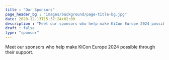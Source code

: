 ```yaml
---
title : "Our Sponsors"
page_header_bg : "images/background/page-title-bg.jpg"
date: 2020-12-13T15:37:24+02:00
description : "Meet our sponsors who help make KiCon Europe 2024 possible."
draft : false
type: "sponsor"
---
```


Meet our sponsors who help make KiCon Europe 2024 possible through their support.
